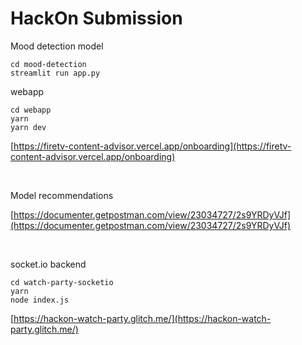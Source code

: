 # HackOn Submission

Mood detection model

```
cd mood-detection
streamlit run app.py
```

webapp

```
cd webapp
yarn
yarn dev
```

[https://firetv-content-advisor.vercel.app/onboarding](https://firetv-content-advisor.vercel.app/onboarding)

<br/>

Model recommendations

[https://documenter.getpostman.com/view/23034727/2s9YRDyVJf](https://documenter.getpostman.com/view/23034727/2s9YRDyVJf)

<br/>

socket.io backend

```
cd watch-party-socketio
yarn
node index.js
```

[https://hackon-watch-party.glitch.me/](https://hackon-watch-party.glitch.me/)
